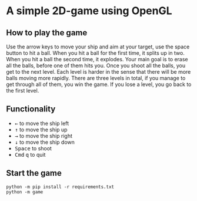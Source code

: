 # A simple 2D-game using OpenGL

## How to play the game
Use the arrow keys to move your ship and aim at your target, use the space button to hit a ball. When you hit a ball for the first time, it splits up in two. When you hit a ball the second time, it explodes. Your main goal is to erase all the balls, before one of them hits you. Once you shoot all the balls, you get to the next level. Each level is harder in the sense that there will be more balls moving more rapidly. There are three levels in total, if you manage to get through all of them, you win the game. If you lose a level, you go back to the first level. 

## Functionality
* <kbd>←</kbd> to move the ship left
* <kbd>↑</kbd> to move the ship up
* <kbd>→</kbd> to move the ship right
* <kbd>↓</kbd> to move the ship down
* <kbd>Space</kbd> to shoot
* <kbd>Cmd</kbd> <kbd>q</kbd> to quit

## Start the game
```
python -m pip install -r requirements.txt
python -m game
```